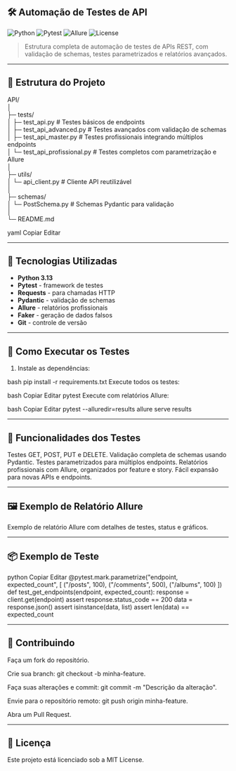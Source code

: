 ## 🛠️ Automação de Testes de API

![Python](https://img.shields.io/badge/Python-3.13-blue?logo=python)
![Pytest](https://img.shields.io/badge/Pytest-7.4.0-orange?logo=pytest)
![Allure](https://img.shields.io/badge/Allure-2.15.0-red)
![License](https://img.shields.io/badge/License-MIT-green)

> Estrutura completa de automação de testes de APIs REST, com validação de schemas, testes parametrizados e relatórios avançados.

---

## 📂 Estrutura do Projeto

API/  
│  
├─ tests/  
│ ├─ test_api.py # Testes básicos de endpoints  
│ ├─ test_api_advanced.py # Testes avançados com validação de schemas  
│ ├─ test_api_master.py # Testes profissionais integrando múltiplos endpoints  
│ └─ test_api_profissional.py # Testes completos com parametrização e Allure  
│  
├─ utils/  
│ └─ api_client.py # Cliente API reutilizável  
│  
├─ schemas/  
│ └─ PostSchema.py # Schemas Pydantic para validação  
│  
└─ README.md  

yaml
Copiar
Editar

---

## 🚀 Tecnologias Utilizadas

- **Python 3.13**
- **Pytest** - framework de testes
- **Requests** - para chamadas HTTP
- **Pydantic** - validação de schemas
- **Allure** - relatórios profissionais
- **Faker** - geração de dados falsos
- **Git** - controle de versão

---

## 🧪 Como Executar os Testes

1. Instale as dependências:

bash
pip install -r requirements.txt
Execute todos os testes:

bash
Copiar
Editar
pytest
Execute com relatórios Allure:

bash
Copiar
Editar
pytest --alluredir=results
allure serve results

---

## 🔹 Funcionalidades dos Testes
Testes GET, POST, PUT e DELETE.
Validação completa de schemas usando Pydantic.
Testes parametrizados para múltiplos endpoints.
Relatórios profissionais com Allure, organizados por feature e story.
Fácil expansão para novas APIs e endpoints.

---

## 🖼️ Exemplo de Relatório Allure

Exemplo de relatório Allure com detalhes de testes, status e gráficos.

---

## 📦 Exemplo de Teste
python
Copiar
Editar
@pytest.mark.parametrize("endpoint, expected_count", [
    ("/posts", 100),
    ("/comments", 500),
    ("/albums", 100)
])
def test_get_endpoints(endpoint, expected_count):
    response = client.get(endpoint)
    assert response.status_code == 200
    data = response.json()
    assert isinstance(data, list)
    assert len(data) == expected_count

---

## 🤝 Contribuindo
Faça um fork do repositório.

Crie sua branch: git checkout -b minha-feature.

Faça suas alterações e commit: git commit -m "Descrição da alteração".

Envie para o repositório remoto: git push origin minha-feature.

Abra um Pull Request.

---

## 📄 Licença
Este projeto está licenciado sob a MIT License.
